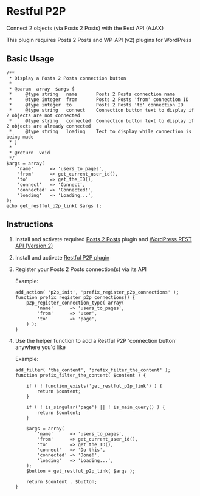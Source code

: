 Restful P2P
===================

Connect 2 objects (via Posts 2 Posts) with the Rest API (AJAX)

This plugin requires Posts 2 Posts and WP-API (v2) plugins for WordPress

## Basic Usage
```
/**
 * Display a Posts 2 Posts connection button
 *
 * @param  array  $args {
 *     @type string   name       Posts 2 Posts connection name
 *     @type integer  from       Posts 2 Posts 'from' connection ID
 *     @type integer  to         Posts 2 Posts 'to' connection ID
 *     @type string   connect    Connection button text to display if 2 objects are not connected
 *     @type string   connected  Connection button text to display if 2 objects are already connected
 *	   @type string   loading    Text to display while connection is being made
 * }
 *
 * @return	void
 */
$args = array(
    'name'      => 'users_to_pages',
    'from'      => get_current_user_id(),
    'to'        => get_the_ID(),
    'connect'   => 'Connect',
    'connected' => 'Connected!',
    'loading'   => 'Loading...',
);
echo get_restful_p2p_link( $args );
```

## Instructions

1. Install and activate required [Posts 2 Posts](https://wordpress.org/plugins/posts-to-posts/) plugin and [WordPress REST API (Version 2)](https://wordpress.org/plugins/rest-api/)
1. Install and activate [Restful P2P plugin](https://github.com/JiveDig/restful-p2p/)
1. Register your Posts 2 Posts connection(s) via its API

	Example:
	```
	add_action( 'p2p_init', 'prefix_register_p2p_connections' );
	function prefix_register_p2p_connections() {
	    p2p_register_connection_type( array(
			'name'		=> 'users_to_pages',
			'from'		=> 'user',
			'to'		=> 'page',
	    ) );
	}
	```
1. Use the helper function to add a Restful P2P 'connection button' anywhere you'd like

	Example:
	```
	add_filter( 'the_content', 'prefix_filter_the_content' );
	function prefix_filter_the_content( $content ) {

	    if ( ! function_exists('get_restful_p2p_link') ) {
	        return $content;
	    }

	    if ( ! is_singular('page') || ! is_main_query() ) {
	        return $content;
	    }

	    $args = array(
	        'name'      => 'users_to_pages',
	        'from'      => get_current_user_id(),
	        'to'        => get_the_ID(),
	        'connect'   => 'Do this',
	        'connected' => 'Done!',
	        'loading'   => 'Loading...',
	    );
	    $button = get_restful_p2p_link( $args );

	    return $content . $button;
	}
	```